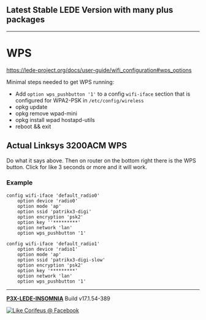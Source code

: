 [//]: #@corifeus-header

## Latest Stable LEDE Version with many plus packages

---
                        
[//]: #@corifeus-header:end
# WPS

https://lede-project.org/docs/user-guide/wifi_configuration#wps_options

Minimal steps needed to get WPS running:

* Add ```option wps_pushbutton '1'``` to a config ```wifi-iface``` section that is configured for WPA2-PSK in ```/etc/config/wireless```
* opkg update
* opkg remove wpad-mini
* opkg install wpad hostapd-utils
* reboot && exit

## Actual Linksys 3200ACM WPS

Do what it says above. Then on router on the bottom right there is the WPS button. Click for like 3 seconds or more and it will work.

### Example

```text
config wifi-iface 'default_radio0'
    option device 'radio0'
    option mode 'ap'
    option ssid 'patrikx3-digi'
    option encryption 'psk2'
    option key ''*********'
    option network 'lan'
    option wps_pushbutton '1'
    
config wifi-iface 'default_radio1'
    option device 'radio1'
    option mode 'ap'
    option ssid 'patrikx3-digi-slow'
    option encryption 'psk2'
    option key '*********'
    option network 'lan'
    option wps_pushbutton '1'
```



[//]: #@corifeus-footer

---

[**P3X-LEDE-INSOMNIA**](https://pages.corifeus.com/lede-insomnia) Build v17.1.54-389 

[![Like Corifeus @ Facebook](https://img.shields.io/badge/LIKE-Corifeus-3b5998.svg)](https://www.facebook.com/corifeus.software) 
 

[//]: #@corifeus-footer:end